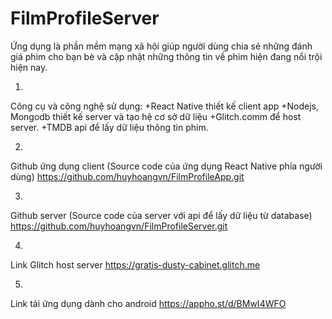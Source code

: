 # FilmProfileServer
Ứng dụng là phần mềm mạng xã hội giúp người dùng chia sẻ những đánh giá phim cho bạn bè và cập nhật những thông tin về phim hiện đang nổi trội hiện nay.

1.
Công cụ và công nghệ sử dụng:
+React Native thiết kế client app
+Nodejs, Mongodb thiết kế server và tạo hệ cơ sở dữ liệu
+Glitch.comm để host server.
+TMDB api để lấy dữ liệu thông tin phim.

2.
Github ứng dụng client (Source code của ứng dụng React Native phía người dùng)
https://github.com/huyhoangvn/FilmProfileApp.git

3.
Github server (Source code của server với api để lấy dữ liệu từ database)
https://github.com/huyhoangvn/FilmProfileServer.git

4.
Link Glitch host server
https://gratis-dusty-cabinet.glitch.me 

5.
Link tải ứng dụng dành cho android
https://appho.st/d/BMwI4WFO


